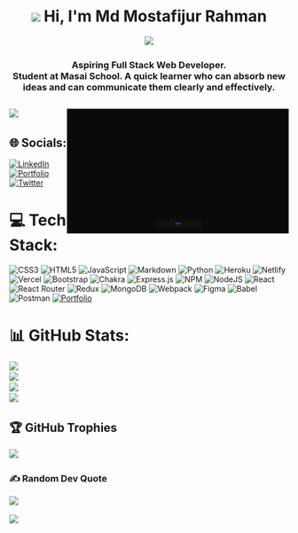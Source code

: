 <h1 align="center"><img src="https://media.giphy.com/media/hvRJCLFzcasrR4ia7z/giphy.gif" width="35"> Hi, I'm Md Mostafijur Rahman</h1>

<div align="center">
<a href="#" align="center">
<img src="https://readme-typing-svg.herokuapp.com?color=FFF&center=true&lines=1400%2B+Hours+of+Coding+Experience;Data+Structure+Algorithm;Coding+is+fun;Coding+is+love;4+Group+Projects;2+Individual+Projects;Several+Mini+Projects;MERN+Stack;Full+Stack+Web+Developer"></img>
</a>
</div>

<h3 align="center">Aspiring Full Stack Web Developer. <br />Student at Masai School. A quick learner who can absorb new ideas and can communicate them clearly and effectively.</h3>

## <img src="https://raw.githubusercontent.com/iammostak/iammostak.github.io/main/src/assets/coder-dark.gif" width="400" align="right" />

[![](https://visitcount.itsvg.in/api?id=iammostak&icon=0&color=0)](https://visitcount.itsvg.in)

## 🌐 Socials:
[![LinkedIn](https://img.shields.io/badge/LinkedIn-%230077B5.svg?logo=linkedin&logoColor=white)](https://linkedin.com/in/iammostak)
[![Portfolio](https://img.shields.io/badge/Portfolio-%23000000.svg?logo=firefox&logoColor=#FF7139)](https://iammostak.github.io/)
[![Twitter](https://img.shields.io/badge/Twitter-%231DA1F2.svg?logo=Twitter&logoColor=white)](https://twitter.com/iammostak) 

# 💻 Tech Stack:
![CSS3](https://img.shields.io/badge/css3-%231572B6.svg?style=for-the-badge&logo=css3&logoColor=white) ![HTML5](https://img.shields.io/badge/html5-%23E34F26.svg?style=for-the-badge&logo=html5&logoColor=white) ![JavaScript](https://img.shields.io/badge/javascript-%23323330.svg?style=for-the-badge&logo=javascript&logoColor=%23F7DF1E) ![Markdown](https://img.shields.io/badge/markdown-%23000000.svg?style=for-the-badge&logo=markdown&logoColor=white) ![Python](https://img.shields.io/badge/python-3670A0?style=for-the-badge&logo=python&logoColor=ffdd54) ![Heroku](https://img.shields.io/badge/heroku-%23430098.svg?style=for-the-badge&logo=heroku&logoColor=white) ![Netlify](https://img.shields.io/badge/netlify-%23000000.svg?style=for-the-badge&logo=netlify&logoColor=#00C7B7) ![Vercel](https://img.shields.io/badge/vercel-%23000000.svg?style=for-the-badge&logo=vercel&logoColor=white) ![Bootstrap](https://img.shields.io/badge/bootstrap-%23563D7C.svg?style=for-the-badge&logo=bootstrap&logoColor=white) ![Chakra](https://img.shields.io/badge/chakra-%234ED1C5.svg?style=for-the-badge&logo=chakraui&logoColor=white) ![Express.js](https://img.shields.io/badge/express.js-%23404d59.svg?style=for-the-badge&logo=express&logoColor=%2361DAFB) ![NPM](https://img.shields.io/badge/NPM-%23000000.svg?style=for-the-badge&logo=npm&logoColor=white) ![NodeJS](https://img.shields.io/badge/node.js-6DA55F?style=for-the-badge&logo=node.js&logoColor=white) ![React](https://img.shields.io/badge/react-%2320232a.svg?style=for-the-badge&logo=react&logoColor=%2361DAFB) ![React Router](https://img.shields.io/badge/React_Router-CA4245?style=for-the-badge&logo=react-router&logoColor=white) ![Redux](https://img.shields.io/badge/redux-%23593d88.svg?style=for-the-badge&logo=redux&logoColor=white) ![MongoDB](https://img.shields.io/badge/MongoDB-%234ea94b.svg?style=for-the-badge&logo=mongodb&logoColor=white) ![Webpack](https://img.shields.io/badge/webpack-%238DD6F9.svg?style=for-the-badge&logo=webpack&logoColor=black) 	![Figma](https://img.shields.io/badge/figma-%23F24E1E.svg?style=for-the-badge&logo=figma&logoColor=white) ![Babel](https://img.shields.io/badge/Babel-F9DC3e?style=for-the-badge&logo=babel&logoColor=black) ![Postman](https://img.shields.io/badge/Postman-FF6C37?style=for-the-badge&logo=postman&logoColor=white) [![Portfolio](https://img.shields.io/badge/Portfolio-%23000000.svg?style=for-the-badge&logo=firefox&logoColor=#FF7139)](https://iammostak.github.io/)

# 📊 GitHub Stats:
![](https://github-readme-stats.vercel.app/api/top-langs/?username=iammostak&theme=radical&hide_border=false&include_all_commits=false&count_private=true&layout=compact)<br/>
![](https://github-readme-stats.vercel.app/api?username=iammostak&theme=radical&hide_border=false&include_all_commits=false&count_private=true)<br/>
![](https://github-readme-streak-stats.herokuapp.com/?user=iammostak&theme=radical&hide_border=false)<br />
[![](https://activity-graph.herokuapp.com/graph?username=iammostak&theme=react-dark)](https://github.com/iammostak/github-readme-activity-graph)

## 🏆 GitHub Trophies
![](https://github-profile-trophy.vercel.app/?username=iammostak&theme=radical&no-frame=false&no-bg=false&margin-w=4)

### ✍️ Random Dev Quote
![](https://quotes-github-readme.vercel.app/api?type=horizontal&theme=radical)

![](https://raw.githubusercontent.com/Trilokia/Trilokia/379277808c61ef204768a61bbc5d25bc7798ccf1/bottom_header.svg)

